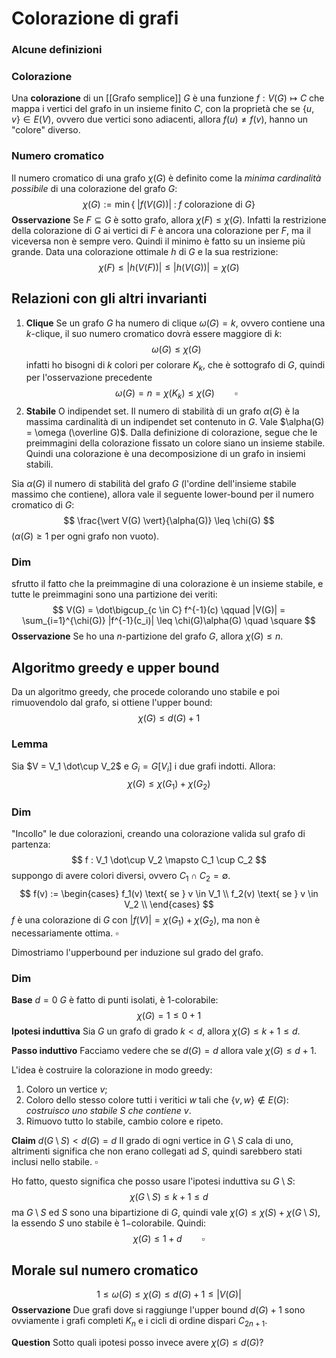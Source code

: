 # Colorazione di grafi

### Alcune definizioni

### Colorazione
Una **colorazione** di un [[Grafo semplice]] $G$ è una funzione $f : V(G) \mapsto C$ che mappa i vertici del grafo in un insieme finito $C$, con la proprietà che se $\{u,v\} \in E(V)$, ovvero due vertici sono adiacenti, allora $f(u) \neq f(v)$, hanno un "colore" diverso.

### Numero cromatico
Il numero cromatico di una grafo $\chi(G)$ è definito come la _minima cardinalità possibile_  di una colorazione del grafo $G$:
$$
\chi(G) := \min\{ \;\vert f(V(G))\vert \; : \; f \text{ colorazione di } G\}
$$
**Osservazione**
Se $F \subseteq G$ è sotto grafo, allora $\chi(F) \leq \chi(G)$. Infatti la restrizione della colorazione di $G$ ai vertici di $F$ è ancora una colorazione per $F$, ma il viceversa non è sempre vero. Quindi il minimo è fatto su un insieme più grande. Data una colorazione ottimale $h$ di $G$ e la sua restrizione:
$$
\chi(F) \leq \vert h(V(F))\vert \leq \vert h(V(G))\vert = \chi(G)
$$
## Relazioni con gli altri invarianti
1. **Clique**
Se un grafo $G$ ha numero di clique $\omega(G) = k$, ovvero contiene una $k$-clique, il suo numero cromatico dovrà essere maggiore di $k$: 
$$
\omega(G) \leq \chi(G)
$$
infatti ho bisogni di  $k$ colori per colorare $K_k$, che è sottografo di $G$, quindi per l'osservazione precedente
$$
\omega(G) = n = \chi(K_k) \leq \chi(G) \qquad \square
$$
2. **Stabile**
O indipendet set. Il numero di stabilità di un grafo $\alpha(G)$ è la massima cardinalità di un indipendet set contenuto in $G$. Vale $\alpha(G) = \omega (\overline G)$. Dalla definizione di colorazione, segue che le preimmagini della colorazione fissato un colore siano un insieme stabile. Quindi una colorazione è una decomposizione di un grafo in insiemi stabili.

Sia $\alpha(G)$ il numero di stabilità del grafo $G$ (l'ordine dell'insieme stabile massimo che contiene), allora vale il seguente lower-bound per il numero cromatico di $G$:
$$
\frac{\vert V(G) \vert}{\alpha(G)} \leq \chi(G)
$$
($\alpha(G) \geq 1$ per ogni grafo non vuoto).
### Dim 
sfrutto il fatto che la preimmagine di una colorazione è un insieme stabile, e tutte le preimmagini sono una partizione dei veriti:
$$
V(G) = \dot\bigcup_{c \in C} f^{-1}(c) \qquad |V(G)| = \sum_{i=1}^{\chi(G)} |f^{-1}(c_i)| \leq \chi(G)\alpha(G) \quad \square
$$
**Osservazione** Se ho una $n$-partizione del grafo $G$, allora $\chi(G) \leq n$.

## Algoritmo greedy e upper bound
Da un algoritmo greedy, che procede colorando uno stabile e poi rimuovendolo dal grafo, si ottiene l'upper bound:
$$
\chi(G) \leq d(G) + 1
$$
### Lemma 
Sia $V = V_1 \dot\cup V_2$ e $G_i = G[V_i]$ i due grafi indotti. Allora:
$$
\chi(G) \leq \chi(G_1) + \chi(G_2)
$$
### Dim 
"Incollo" le due colorazioni, creando una colorazione valida sul grafo di partenza:
$$
f : V_1 \dot\cup V_2 \mapsto C_1 \cup C_2
$$
suppongo di avere colori diversi, ovvero $C_1 \cap C_2 = \emptyset$.
$$
f(v) := 
\begin{cases} 
f_1(v) \text{ se } v \in V_1 \\ 
f_2(v) \text{ se } v \in V_2 \\
\end{cases}
$$
$f$ è una colorazione di $G$ con $|f(V)| = \chi(G_1) + \chi(G_2)$, ma non è necessariamente ottima. $\square$

Dimostriamo l'upperbound per induzione sul grado del grafo.
### Dim 
**Base** $d=0$  $G$ è fatto di punti isolati, è $1$-colorabile:
$$
\chi(G) = 1 \leq 0 + 1
$$
**Ipotesi induttiva** Sia $G$ un grafo di grado $k < d$, allora $\chi(G) \leq k + 1 \leq d$.

**Passo induttivo** Facciamo vedere che se $d(G) = d$ allora vale $\chi(G) \leq d + 1$.

L'idea è costruire la colorazione in modo greedy:
1. Coloro un vertice $v$;
2. Coloro dello stesso colore tutti i veritici $w$ tali che $\{v,w\} \notin E(G)$: _costruisco uno stabile $S$ che contiene $v$_.
3. Rimuovo tutto lo stabile, cambio colore e ripeto.

**Claim** $d(G\setminus S) < d(G) = d$ 
Il grado di ogni vertice in $G\setminus S$ cala di uno, altrimenti significa che non erano collegati ad $S$, quindi sarebbero stati inclusi nello stabile. $\square$

Ho fatto, questo significa che posso usare l'ipotesi induttiva su $G\setminus S$:
$$
\chi(G\setminus S) \leq k +1 \leq d
$$
ma $G\setminus S$ ed $S$ sono una bipartizione di $G$, quindi vale $\chi(G) \leq \chi(S) + \chi(G\setminus S)$, la essendo $S$ uno stabile è $1-$colorabile. Quindi:
$$
\chi(G) \leq 1+d \qquad \square
$$


## Morale sul numero cromatico
$$
1 \leq \omega(G) \leq \chi(G) \leq d(G) + 1 \leq |V(G)|
$$
**Osservazione** Due grafi dove si raggiunge l'upper bound $d(G)+1$ sono ovviamente i grafi completi $K_n$ e i cicli di ordine dispari $C_{2n+1}$.

**Question** Sotto quali ipotesi posso invece avere $\chi(G) \leq d(G)$?

